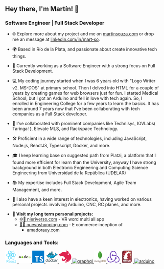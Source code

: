 ## Hey there, I'm Martín! 👋
### Software Engineer | Full Stack Developer

- 🌐 Explore more about my project and me on [martinsouza.com](https://martinsouza.com/) or drop me an message at [linkedin.com/in/mart-so](https://linkedin.com/in/mart-so).

- 🌍 Based in Río de la Plata, and passionate about create innovative tech things.

- 💼 Currently working as a Software Engineer with a strong focus on Full Stack Development.

- 💻 My coding journey started when I was 6 years old with "Logo Writer v2. MS-DOS" at primary school. Then I delved into HTML for a couple of years by creating games for web browsers just for fun. I started Medical School, but I got an Arduino and fell in love with tech again. So, I enrolled in Engineering College for a few years to learn the basics. It has been around 7 years now that I've been collaborating with tech companies as a Full Stack developer.

- 🏢 I've collaborated with prominent companies like Technisys, IOVLabs( Taringa! ), Elevate MLS, and Rackspace Technology.

- 🛠️ Proficient in a wide range of technologies, including JavaScript, Node.js, ReactJS, Typescript, Docker, and more.

- 🎓 I keep learning base on suggested path from Platzi, a platform that I found more efficient for learn than the University, anyway I have strong background in both Electronic Engineering and Computing Science Engineering from Universidad de la República (UDELAR)
  
- 📚 My expertise includes Full Stack Development, Agile Team Management, and more.

- 🎨 I also have a keen interest in electronics, having worked on various personal projects involving Arduino, CNC, RC planes, and more.

<ul>
    <li>
        <strong>🚀 Visit my long term personal projects:</strong>
        <ul>
            <li>
                <a href="https://nieriverso.com/">🌐🔮 nieriverso.com</a> - VR word multi all app
            </li>
            <li>
                <a href="https://nuevoshopping.com/">🛒🔁 nuevoshopping.com</a> - E commerce inception of
            <ul>
              <li>
                <a href="[https://amadorauy.com/"> amadorauy.com </a>
              </li>
            </ul>
            </li>
        </ul>
    </li>
</ul>

<h3 align="left">Languages and Tools:</h3>
<p align="left"> <a href="https://reactjs.org/" target="_blank" rel="noreferrer"> <img src="https://raw.githubusercontent.com/devicons/devicon/master/icons/react/react-original-wordmark.svg" alt="react" width="40" height="40"/> </a> <a href="https://nodejs.org" target="_blank" rel="noreferrer"> <img src="https://raw.githubusercontent.com/devicons/devicon/master/icons/nodejs/nodejs-original-wordmark.svg" alt="nodejs" width="40" height="40"/> </a> <a href="https://www.typescriptlang.org/" target="_blank" rel="noreferrer"> <img src="https://raw.githubusercontent.com/devicons/devicon/master/icons/typescript/typescript-original.svg" alt="typescript" width="40" height="40"/> </a> <a href="https://www.docker.com/" target="_blank" rel="noreferrer"> <img src="https://raw.githubusercontent.com/devicons/devicon/master/icons/docker/docker-original-wordmark.svg" alt="docker" width="40" height="40"/> </a> <a href="https://nestjs.com/" target="_blank" rel="noreferrer"> <img src="https://raw.githubusercontent.com/devicons/devicon/master/icons/nestjs/nestjs-plain.svg" alt="nestjs" width="40" height="40"/> </a> <a href="https://graphql.org" target="_blank" rel="noreferrer"> <img src="https://www.vectorlogo.zone/logos/graphql/graphql-icon.svg" alt="graphql" width="40" height="40"/> </a> <a href="https://www.mongodb.com/" target="_blank" rel="noreferrer"> <img src="https://raw.githubusercontent.com/devicons/devicon/master/icons/mongodb/mongodb-original-wordmark.svg" alt="mongodb" width="40" height="40"/> </a> <a href="https://redux.js.org" target="_blank" rel="noreferrer"> <img src="https://raw.githubusercontent.com/devicons/devicon/master/icons/redux/redux-original.svg" alt="redux" width="40" height="40"/> </a> <a href="https://rubyonrails.org" target="_blank" rel="noreferrer"> <img src="https://raw.githubusercontent.com/devicons/devicon/master/icons/rails/rails-original-wordmark.svg" alt="rails" width="40" height="40"/> </a> <a href="https://arduino.cc/" target="_blank" rel="noreferrer"> <img src="https://cdn.worldvectorlogo.com/logos/arduino-1.svg" alt="arduino" width="40" height="40"/> </a> </p>
